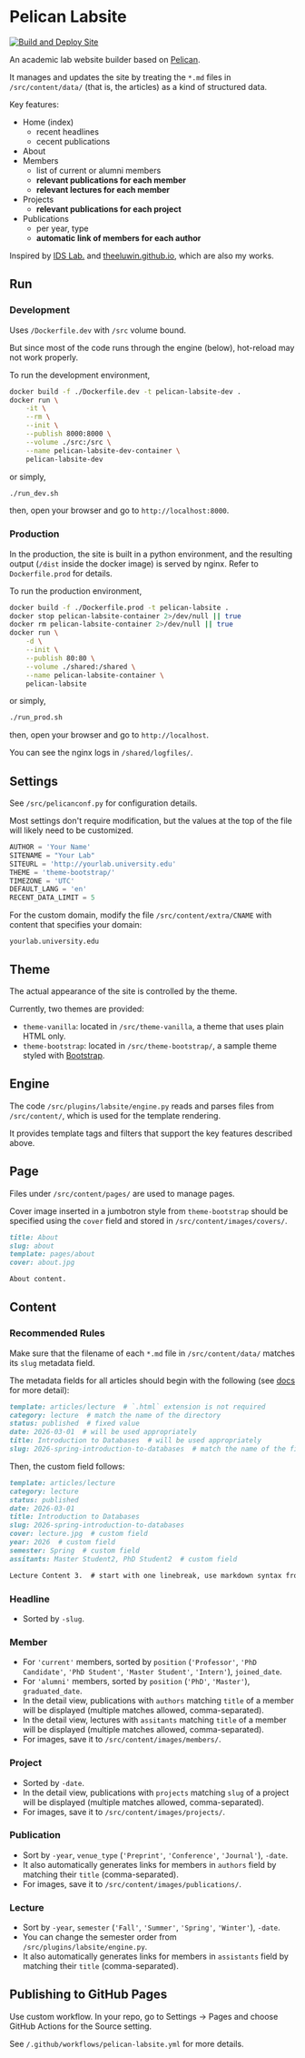 # Pelican Labsite

[![Build and Deploy Site](https://github.com/theeluwin/pelican-labsite/actions/workflows/pelican-labsite.yml/badge.svg)](https://github.com/theeluwin/pelican-labsite/actions/workflows/pelican-labsite.yml)

An academic lab website builder based on [Pelican](https://getpelican.com/).

It manages and updates the site by treating the `*.md` files in `/src/content/data/` (that is, the articles) as a kind of structured data.

Key features:

* Home (index)
    * recent headlines
    * cecent publications
* About
* Members
    * list of current or alumni members
    * **relevant publications for each member**
    * **relevant lectures for each member**
* Projects
    * **relevant publications for each project**
* Publications
    * per year, type
    * **automatic link of members for each author**

Inspired by [IDS Lab.](https://ids.snu.ac.kr) and [theeluwin.github.io](https://theeluwin.github.io), which are also my works.

## Run

### Development

Uses `/Dockerfile.dev` with `/src` volume bound.

But since most of the code runs through the engine (below), hot-reload may not work properly.

To run the development environment,

```bash
docker build -f ./Dockerfile.dev -t pelican-labsite-dev .
docker run \
    -it \
    --rm \
    --init \
    --publish 8000:8000 \
    --volume ./src:/src \
    --name pelican-labsite-dev-container \
    pelican-labsite-dev
```

or simply,

```bash
./run_dev.sh
```

then, open your browser and go to `http://localhost:8000`.

### Production

In the production, the site is built in a python environment, and the resulting output (`/dist` inside the docker image) is served by nginx. Refer to `Dockerfile.prod` for details.

To run the production environment,

```bash
docker build -f ./Dockerfile.prod -t pelican-labsite .
docker stop pelican-labsite-container 2>/dev/null || true
docker rm pelican-labsite-container 2>/dev/null || true
docker run \
    -d \
    --init \
    --publish 80:80 \
    --volume ./shared:/shared \
    --name pelican-labsite-container \
    pelican-labsite
```

or simply,

```bash
./run_prod.sh
```

then, open your browser and go to `http://localhost`.

You can see the nginx logs in `/shared/logfiles/`.

## Settings

See `/src/pelicanconf.py` for configuration details.

Most settings don't require modification, but the values at the top of the file will likely need to be customized.

```python
AUTHOR = 'Your Name'
SITENAME = "Your Lab"
SITEURL = 'http://yourlab.university.edu'
THEME = 'theme-bootstrap/'
TIMEZONE = 'UTC'
DEFAULT_LANG = 'en'
RECENT_DATA_LIMIT = 5
```

For the custom domain, modify the file `/src/content/extra/CNAME` with content that specifies your domain:

```
yourlab.university.edu
```

## Theme

The actual appearance of the site is controlled by the theme.

Currently, two themes are provided:

* `theme-vanilla`: located in `/src/theme-vanilla`, a theme that uses plain HTML only.
* `theme-bootstrap`: located in `/src/theme-bootstrap/`, a sample theme styled with [Bootstrap](https://getbootstrap.com/).

## Engine

The code `/src/plugins/labsite/engine.py` reads and parses files from `/src/content/`, which is used for the template rendering.

It provides template tags and filters that support the key features described above.

## Page

Files under `/src/content/pages/` are used to manage pages.

Cover image inserted in a jumbotron style from `theme-bootstrap` should be specified using the `cover` field and stored in `/src/content/images/covers/`.

```markdown
title: About
slug: about
template: pages/about
cover: about.jpg

About content.
```

## Content

### Recommended Rules

Make sure that the filename of each `*.md` file in `/src/content/data/` matches its `slug` metadata field.

The metadata fields for all articles should begin with the following (see [docs](https://docs.getpelican.com/en/latest/content.html) for more detail):

```markdown
template: articles/lecture  # `.html` extension is not required
category: lecture  # match the name of the directory
status: published  # fixed value
date: 2026-03-01  # will be used appropriately
title: Introduction to Databases  # will be used appropriately
slug: 2026-spring-introduction-to-databases  # match the name of the file
```

Then, the custom field follows:

```markdown
template: articles/lecture
category: lecture
status: published
date: 2026-03-01
title: Introduction to Databases
slug: 2026-spring-introduction-to-databases
cover: lecture.jpg  # custom field
year: 2026  # custom field
semester: Spring  # custom field
assitants: Master Student2, PhD Student2  # custom field

Lecture Content 3.  # start with one linebreak, use markdown syntax from here
```

### Headline

* Sorted by `-slug`.

### Member

* For `'current'` members, sorted by `position` (`'Professor'`, `'PhD Candidate'`, `'PhD Student'`, `'Master Student'`, `'Intern'`), `joined_date`.
* For `'alumni'` members, sorted by `position` (`'PhD'`, `'Master'`), `graduated_date`.
* In the detail view, publications with `authors` matching `title` of a member will be displayed (multiple matches allowed, comma-separated).
* In the detail view, lectures with `assitants` matching `title` of a member will be displayed (multiple matches allowed, comma-separated).
* For images, save it to `/src/content/images/members/`.

### Project

* Sorted by `-date`.
* In the detail view, publications with `projects` matching `slug` of a project will be displayed (multiple matches allowed, comma-separated).
* For images, save it to `/src/content/images/projects/`.

### Publication

* Sort by `-year`, `venue_type` (`'Preprint'`, `'Conference'`, `'Journal'`), `-date`.
* It also automatically generates links for members in `authors` field by matching their `title` (comma-separated).
* For images, save it to `/src/content/images/publications/`.

### Lecture

* Sort by `-year`, `semester` (`'Fall'`, `'Summer'`, `'Spring'`, `'Winter'`), `-date`.
* You can change the semester order from `/src/plugins/labsite/engine.py`.
* It also automatically generates links for members in `assistants` field by matching their `title` (comma-separated).

## Publishing to GitHub Pages

Use custom workflow. In your repo, go to Settings &rightarrow; Pages and choose GitHub Actions for the Source setting.

See `/.github/workflows/pelican-labsite.yml` for more details.
